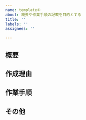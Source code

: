 ```yaml
---
name: template①
about: 概要や作業手順の記載を目的とする
title: ''
labels: ''
assignees: ''

---
```


## 概要

## 作成理由

## 作業手順

## その他
